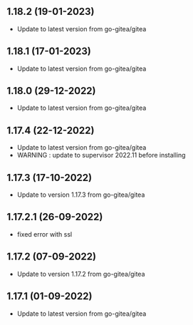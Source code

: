 
## 1.18.2 (19-01-2023)
- Update to latest version from go-gitea/gitea

## 1.18.1 (17-01-2023)
- Update to latest version from go-gitea/gitea

## 1.18.0 (29-12-2022)
- Update to latest version from go-gitea/gitea

## 1.17.4 (22-12-2022)
- Update to latest version from go-gitea/gitea
- WARNING : update to supervisor 2022.11 before installing
## 1.17.3 (17-10-2022)
- Update to version 1.17.3 from go-gitea/gitea

## 1.17.2.1 (26-09-2022)
- fixed error with ssl

## 1.17.2 (07-09-2022)
- Update to version 1.17.2 from go-gitea/gitea

## 1.17.1 (01-09-2022)
- Update to latest version from go-gitea/gitea
